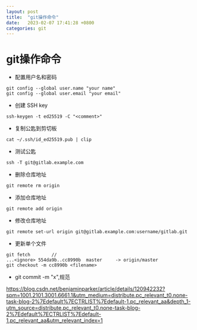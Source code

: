```yaml
---
layout: post
title:  "git操作命令"
date:   2023-02-07 17:41:28 +0800
categories: git
---
```


# git操作命令
- 配置用户名和密码
```
git config --global user.name "your name"
git config --global user.email "your email"
```
- 创建 SSH key
```
ssh-keygen -t ed25519 -C "<comment>"
```
- 复制公匙到剪切板
```
cat ~/.ssh/id_ed25519.pub | clip
```
- 测试公匙
```
ssh -T git@gitlab.example.com
```
- 删除仓库地址
```git
git remote rm origin
```
- 添加仓库地址
```git
git remote add origin
```
- 修改仓库地址
```
git remote set-url origin git@gitlab.example.com:username/gitlab.git
```

- 更新单个文件
```
git fetch        //
...<ignore> 554da9b..cc8990b  master     -> origin/master
git checkout -m cc8990b <filename>
```

- git commit -m "x",规范

https://blog.csdn.net/benjaminparker/article/details/120942232?spm=1001.2101.3001.6661.1&utm_medium=distribute.pc_relevant_t0.none-task-blog-2%7Edefault%7ECTRLIST%7Edefault-1.pc_relevant_aa&depth_1-utm_source=distribute.pc_relevant_t0.none-task-blog-2%7Edefault%7ECTRLIST%7Edefault-1.pc_relevant_aa&utm_relevant_index=1

